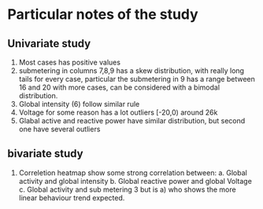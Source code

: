 # Particular notes of the study

## Univariate study

1. Most cases has positive values 
2. submetering in columns 7,8,9 has a skew distribution, with really long tails for every case, particular the submetering in 9 has a range between 16 and 20 with more cases, can be considered with a bimodal distribution.
3.  Global intensity (6) follow similar rule
4. Voltage for some reason has a lot outliers [-20,0) around 26k
5. Glabal active and reactive power have similar distribution, but second one have several outliers

## bivariate study

1. Correletion heatmap show some strong correlation between:
	a. Global activity and global intensity
	b. Global reactive power and global Voltage
	c. Global activity and sub metering 3
but is a) who shows the more linear behaviour trend expected.




